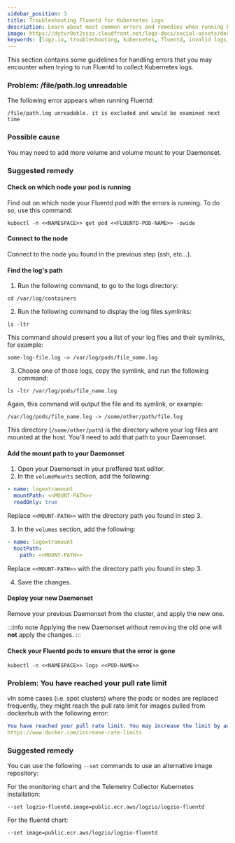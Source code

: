 ```yaml
---
sidebar_position: 3
title: Troubleshooting Fluentd for Kubernetes Logs
description: Learn about most common errors and remedies when running Fluentd for Kubernetes logs
image: https://dytvr9ot2sszz.cloudfront.net/logz-docs/social-assets/docs-social.jpg
keywords: [logz.io, troubleshooting, kubernetes, fluentd, invalid logs, log analysis, observability]
---
```


This section contains some guidelines for handling errors that you may encounter when trying to run Fluentd to collect Kubernetes logs.

### Problem: /file/path.log unreadable

The following error appears when running Fluentd:

```shell
/file/path.log unreadable. it is excluded and would be examined next time
```

<h3 id="#heading-id">Possible cause</h3>

You may need to add more volume and volume mount to your Daemonset.

<h3 id="#heading-id">Suggested remedy</h3>

<h4 id="check-node">Check on which node your pod is running</h4>

Find out on which node your Fluentd pod with the errors is running. To do so, use this command:

```shell
kubectl -n <<NAMESPACE>> get pod <<FLUENTD-POD-NAME>> -owide
```
  
<h4 id="connect-node"> Connect to the node</h4>

Connect to the node you found in the previous step (ssh, etc...).

<h4 id="log-path"> Find the log's path</h4>

1. Run the following command, to go to the logs directory:

```shell
cd /var/log/containers
```

2. Run the following command to display the log files symlinks:

```shell
ls -ltr
```

This command should present you a list of your log files and their symlinks, for example:

```shell
some-log-file.log -> /var/log/pods/file_name.log
```

3. Choose one of those logs, copy the symlink, and run the following command:

```shell
ls -ltr /var/log/pods/file_name.log
```

Again, this command will output the file and its symlink, or example:

```shell
/var/log/pods/file_name.log -> /some/other/path/file.log
```

This directory (`/some/other/path`) is the directory where your log files are mounted at the host. You'll need to add that path to your Daemonset.

<h4 id="mount-path"> Add the mount path to your Daemonset</h4>

1. Open your Daemonset in your preffered text editor.
2. In the `volumeMounts` section, add the following:

```yaml
- name: logextramount
  mountPath: <<MOUNT-PATH>>
  readOnly: true
```

Replace `<<MOUNT-PATH>>` with the directory path you found in step 3.

3. In the `volumes` section, add the following:

```yaml
- name: logextramount
  hostPath:
    path: <<MOUNT-PATH>>
```

Replace `<<MOUNT-PATH>>` with the directory path you found in step 3.

4. Save the changes.

<h4 id="deploy-new"> Deploy your new Daemonset</h4>

Remove your previous Daemonset from the cluster, and apply the new one.

:::info note
Applying the new Daemonset without removing the old one will **not** apply the changes.
:::



<h4 id="check-fluentd"> Check your Fluentd pods to ensure that the error is gone</h4>

```shell
kubectl -n <<NAMESPACE>> logs <<POD-NAME>>
```
  
###  Problem: You have reached your pull rate limit

vIn some cases (i.e. spot clusters) where the pods or nodes are replaced frequently, they might reach the pull rate limit for images pulled from dockerhub with the following error:

```yaml
You have reached your pull rate limit. You may increase the limit by authenticating and upgrading: 
https://www.docker.com/increase-rate-limits
```

<h3 id="#heading-id">Suggested remedy</h3>


You can use the following `--set` commands to use an alternative image repository:

For the monitoring chart and the Telemetry Collector Kubernetes installation:

`--set logzio-fluentd.image=public.ecr.aws/logzio/logzio-fluentd`

For the fluentd chart:

`--set image=public.ecr.aws/logzio/logzio-fluentd`
